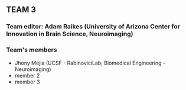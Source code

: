 ## TEAM 3
### Team editor: Adam Raikes (University of Arizona Center for Innovation in Brain Science, Neuroimaging)


### Team's members

- Jhony Mejia (UCSF - RabinoviciLab, Biomedical Engineering - 
Neuroimaging)
- member 2
- member 3
